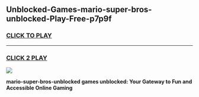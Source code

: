 
## Unblocked-Games-mario-super-bros-unblocked-Play-Free-p7p9f
<h3>
<a href="https://premium76.site?title=mario-super-bros-unblocked&ref=23A">CLICK TO PLAY</a></h3>
<hr>

<h3>
<a href="https://premium76.site?title=mario-super-bros-unblocked&ref=23A">CLICK 2 PLAY</a>
  
</h3>

<a href="https://premium76.site?title=mario-super-bros-unblocked&ref=23A"><img src="https://clearcache.store/games.png"></a>


**mario-super-bros-unblocked games unblocked: Your Gateway to Fun and Accessible Online Gaming**
